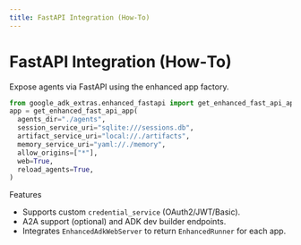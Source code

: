```yaml
---
title: FastAPI Integration (How‑To)
---
```


# FastAPI Integration (How‑To)

Expose agents via FastAPI using the enhanced app factory.

```python
from google_adk_extras.enhanced_fastapi import get_enhanced_fast_api_app
app = get_enhanced_fast_api_app(
  agents_dir="./agents",
  session_service_uri="sqlite:///sessions.db",
  artifact_service_uri="local://./artifacts",
  memory_service_uri="yaml://./memory",
  allow_origins=["*"],
  web=True,
  reload_agents=True,
)
```

Features

- Supports custom `credential_service` (OAuth2/JWT/Basic).
- A2A support (optional) and ADK dev builder endpoints.
- Integrates `EnhancedAdkWebServer` to return `EnhancedRunner` for each app.

